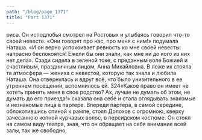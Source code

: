 ```yaml
---
path: "/blog/page_1371"
title: "Part 1371"
---
```


риса. Он исподлобья смотрел на Ростовых и улыбаясь говорил что-то своей невесте.
«Они говорят про нас, про меня с ним!» подумала Наташа.
«И он верно успокоивает ревность ко мне своей невесты: напрасно беспокоятся! Ежели бы они знали, как мне ни до кого из них нет дела».
Сзади сидела в зеленой токе, с преданным воле Божией и счастливым, праздничным лицом, Анна Михайловна. В ложе их стояла та атмосфера — жениха с невестой, которую так знала и любила Наташа. Она отвернулась и вдруг всё, что́ было унизительного в ее утреннем посещении, вспомнилось ей.
324«Какое право он имеет не хотеть принять меня в свое родство? Ах, лучше не думать об этом, не думать до его приезда!» сказала она себе и стала оглядывать знакомые и незнакомые лица в партере. Впереди партера, в самой середине, облокотившись спиной к рампе, стоял Долохов с огромною, кверху зачесанною копной курчавых волос, в персидском костюме. Он стоял на самом виду театра, зная, что он обращает на себя внимание всей залы, так же свободно, 
